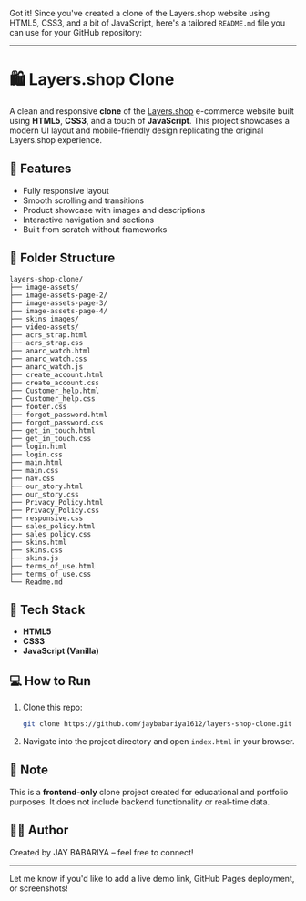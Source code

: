 Got it! Since you've created a clone of the Layers.shop website using HTML5, CSS3, and a bit of JavaScript, here's a tailored `README.md` file you can use for your GitHub repository:

---

# 🛍️ Layers.shop Clone

A clean and responsive **clone** of the [Layers.shop](https://www.layers.shop/) e-commerce website built using **HTML5**, **CSS3**, and a touch of **JavaScript**. This project showcases a modern UI layout and mobile-friendly design replicating the original Layers.shop experience.

## 🚀 Features

- Fully responsive layout
- Smooth scrolling and transitions
- Product showcase with images and descriptions
- Interactive navigation and sections
- Built from scratch without frameworks

## 📁 Folder Structure

```
layers-shop-clone/
├── image-assets/
├── image-assets-page-2/
├── image-assets-page-3/
├── image-assets-page-4/
├── skins images/
├── video-assets/
├── acrs_strap.html
├── acrs_strap.css
├── anarc_watch.html
├── anarc_watch.css
├── anarc_watch.js
├── create_account.html
├── create_account.css
├── Customer_help.html
├── Customer_help.css
├── footer.css
├── forgot_password.html
├── forgot_password.css
├── get_in_touch.html
├── get_in_touch.css
├── login.html
├── login.css
├── main.html
├── main.css
├── nav.css
├── our_story.html
├── our_story.css
├── Privacy_Policy.html
├── Privacy_Policy.css
├── responsive.css
├── sales_policy.html
├── sales_policy.css
├── skins.html
├── skins.css
├── skins.js
├── terms_of_use.html
├── terms_of_use.css
└── Readme.md

```

## 🧪 Tech Stack

- **HTML5**
- **CSS3**
- **JavaScript (Vanilla)**

## 💻 How to Run

1. Clone this repo:
   ```bash
   git clone https://github.com/jaybabariya1612/layers-shop-clone.git
   ```
2. Navigate into the project directory and open `index.html` in your browser.

## 📌 Note

This is a **frontend-only** clone project created for educational and portfolio purposes. It does not include backend functionality or real-time data.

## 👨‍💻 Author

Created by JAY BABARIYA – feel free to connect!

---

Let me know if you'd like to add a live demo link, GitHub Pages deployment, or screenshots!